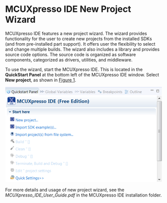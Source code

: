 # MCUXpresso IDE New Project Wizard

MCUXpresso IDE features a new project wizard. The wizard provides functionality for the user to create new projects from the installed SDKs \(and from pre-installed part support\). It offers user the flexibility to select and change multiple builds. The wizard also includes a library and provides source code options. The source code is organized as software components, categorized as drivers, utilities, and middleware.

To use the wizard, start the MCUXpresso IDE. This is located in the **QuickStart Panel** at the bottom left of the MCUXpresso IDE window. Select **New project**, as shown in [Figure 1](mcuxpresso_ide_new_project_wizard.md#IDEQSPANEL).

![](../images/mcuxpresso_ide.png "MCUXpresso IDE Quickstart Panel")

For more details and usage of new project wizard, see the *MCUXpresso\_IDE\_User\_Guide.pdf* in the MCUXpresso IDE installation folder.

